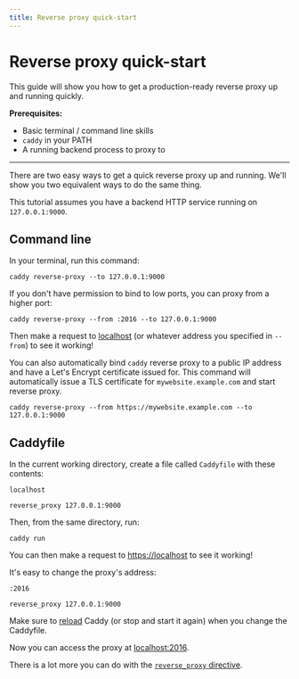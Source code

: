 ```yaml
---
title: Reverse proxy quick-start
---
```


# Reverse proxy quick-start

This guide will show you how to get a production-ready reverse proxy up and running quickly.

**Prerequisites:**
- Basic terminal / command line skills
- `caddy` in your PATH
- A running backend process to proxy to

---

There are two easy ways to get a quick reverse proxy up and running. We'll show you two equivalent ways to do the same thing.

This tutorial assumes you have a backend HTTP service running on `127.0.0.1:9000`.


## Command line

In your terminal, run this command:

<pre><code class="cmd bash">caddy reverse-proxy --to 127.0.0.1:9000</code></pre>

If you don't have permission to bind to low ports, you can proxy from a higher port:

<pre><code class="cmd bash">caddy reverse-proxy --from :2016 --to 127.0.0.1:9000</code></pre>

Then make a request to [localhost](https://localhost) (or whatever address you specified in `--from`) to see it working!

You can also automatically bind `caddy` reverse proxy to a public IP address and have a Let's Encrypt certificate issued for.
This command will automatically issue a TLS certificate for `mywebsite.example.com` and start reverse proxy.

<pre><code class="cmd bash">caddy reverse-proxy --from https://mywebsite.example.com --to 127.0.0.1:9000</code></pre>


## Caddyfile

In the current working directory, create a file called `Caddyfile` with these contents:

```caddy
localhost

reverse_proxy 127.0.0.1:9000
```

Then, from the same directory, run:

<pre><code class="cmd bash">caddy run</code></pre>

You can then make a request to [https://localhost](https://localhost) to see it working!

It's easy to change the proxy's address:

```caddy
:2016

reverse_proxy 127.0.0.1:9000
```

Make sure to [reload](/docs/command-line#caddy-reload) Caddy (or stop and start it again) when you change the Caddyfile.

Now you can access the proxy at [localhost:2016](http://localhost:2016).

There is a lot more you can do with the [`reverse_proxy` directive](/docs/caddyfile/directives/reverse_proxy).
